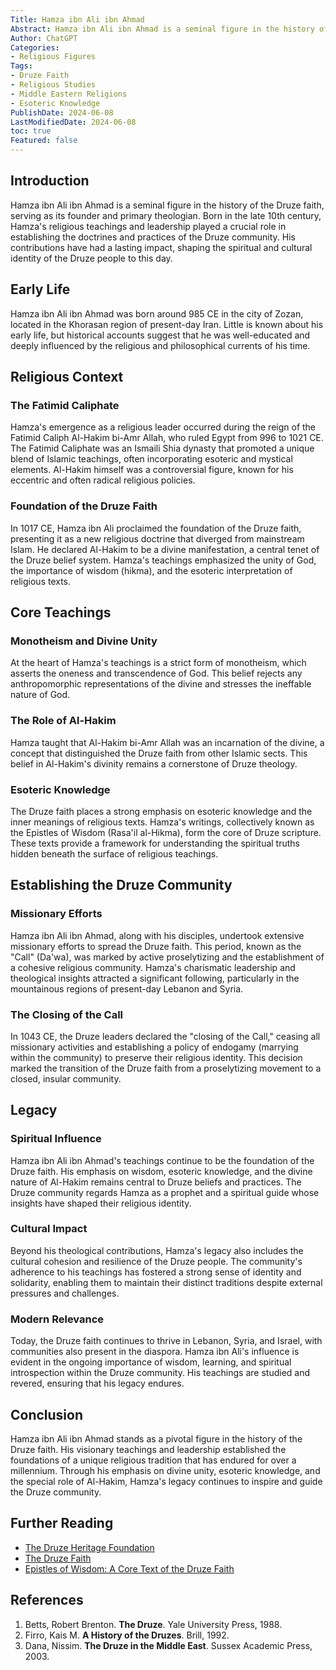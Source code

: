 ```yaml
---
Title: Hamza ibn Ali ibn Ahmad
Abstract: Hamza ibn Ali ibn Ahmad is a seminal figure in the history of the Druze faith, serving as its founder and primary theologian. His teachings and leadership established the doctrines and practices that continue to shape the Druze community today.
Author: ChatGPT
Categories:
- Religious Figures
Tags:
- Druze Faith
- Religious Studies
- Middle Eastern Religions
- Esoteric Knowledge
PublishDate: 2024-06-08
LastModifiedDate: 2024-06-08
toc: true
Featured: false
---
```


## Introduction

Hamza ibn Ali ibn Ahmad is a seminal figure in the history of the Druze faith, serving as its founder and primary theologian. Born in the late 10th century, Hamza's religious teachings and leadership played a crucial role in establishing the doctrines and practices of the Druze community. His contributions have had a lasting impact, shaping the spiritual and cultural identity of the Druze people to this day.

## Early Life

Hamza ibn Ali ibn Ahmad was born around 985 CE in the city of Zozan, located in the Khorasan region of present-day Iran. Little is known about his early life, but historical accounts suggest that he was well-educated and deeply influenced by the religious and philosophical currents of his time.

## Religious Context

### The Fatimid Caliphate

Hamza's emergence as a religious leader occurred during the reign of the Fatimid Caliph Al-Hakim bi-Amr Allah, who ruled Egypt from 996 to 1021 CE. The Fatimid Caliphate was an Ismaili Shia dynasty that promoted a unique blend of Islamic teachings, often incorporating esoteric and mystical elements. Al-Hakim himself was a controversial figure, known for his eccentric and often radical religious policies.

### Foundation of the Druze Faith

In 1017 CE, Hamza ibn Ali proclaimed the foundation of the Druze faith, presenting it as a new religious doctrine that diverged from mainstream Islam. He declared Al-Hakim to be a divine manifestation, a central tenet of the Druze belief system. Hamza's teachings emphasized the unity of God, the importance of wisdom (hikma), and the esoteric interpretation of religious texts.

## Core Teachings

### Monotheism and Divine Unity

At the heart of Hamza's teachings is a strict form of monotheism, which asserts the oneness and transcendence of God. This belief rejects any anthropomorphic representations of the divine and stresses the ineffable nature of God.

### The Role of Al-Hakim

Hamza taught that Al-Hakim bi-Amr Allah was an incarnation of the divine, a concept that distinguished the Druze faith from other Islamic sects. This belief in Al-Hakim's divinity remains a cornerstone of Druze theology.

### Esoteric Knowledge

The Druze faith places a strong emphasis on esoteric knowledge and the inner meanings of religious texts. Hamza's writings, collectively known as the Epistles of Wisdom (Rasa'il al-Hikma), form the core of Druze scripture. These texts provide a framework for understanding the spiritual truths hidden beneath the surface of religious teachings.

## Establishing the Druze Community

### Missionary Efforts

Hamza ibn Ali ibn Ahmad, along with his disciples, undertook extensive missionary efforts to spread the Druze faith. This period, known as the "Call" (Da'wa), was marked by active proselytizing and the establishment of a cohesive religious community. Hamza's charismatic leadership and theological insights attracted a significant following, particularly in the mountainous regions of present-day Lebanon and Syria.

### The Closing of the Call

In 1043 CE, the Druze leaders declared the "closing of the Call," ceasing all missionary activities and establishing a policy of endogamy (marrying within the community) to preserve their religious identity. This decision marked the transition of the Druze faith from a proselytizing movement to a closed, insular community.

## Legacy

### Spiritual Influence

Hamza ibn Ali ibn Ahmad's teachings continue to be the foundation of the Druze faith. His emphasis on wisdom, esoteric knowledge, and the divine nature of Al-Hakim remains central to Druze beliefs and practices. The Druze community regards Hamza as a prophet and a spiritual guide whose insights have shaped their religious identity.

### Cultural Impact

Beyond his theological contributions, Hamza's legacy also includes the cultural cohesion and resilience of the Druze people. The community's adherence to his teachings has fostered a strong sense of identity and solidarity, enabling them to maintain their distinct traditions despite external pressures and challenges.

### Modern Relevance

Today, the Druze faith continues to thrive in Lebanon, Syria, and Israel, with communities also present in the diaspora. Hamza ibn Ali's influence is evident in the ongoing importance of wisdom, learning, and spiritual introspection within the Druze community. His teachings are studied and revered, ensuring that his legacy endures.

## Conclusion

Hamza ibn Ali ibn Ahmad stands as a pivotal figure in the history of the Druze faith. His visionary teachings and leadership established the foundations of a unique religious tradition that has endured for over a millennium. Through his emphasis on divine unity, esoteric knowledge, and the special role of Al-Hakim, Hamza's legacy continues to inspire and guide the Druze community.

## Further Reading

- [The Druze Heritage Foundation](https://www.druzeheritage.org/)
- [The Druze Faith](https://www.britannica.com/topic/Druze)
- [Epistles of Wisdom: A Core Text of the Druze Faith](https://www.amazon.com/Epistles-Wisdom-Core-Druze-Faith/dp/1479815000)

## References

1. Betts, Robert Brenton. **The Druze**. Yale University Press, 1988.
2. Firro, Kais M. **A History of the Druzes**. Brill, 1992.
3. Dana, Nissim. **The Druze in the Middle East**. Sussex Academic Press, 2003.